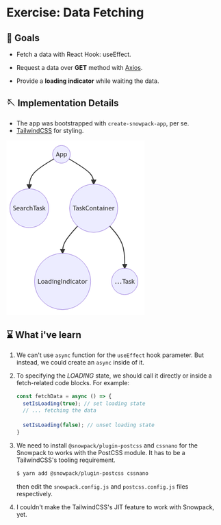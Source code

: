 # Exercise: Data Fetching

## 🎇 Goals

- Fetch a data with React Hook: useEffect.

- Request a data over **GET** method with [Axios](https://github.com/axios/axios).
- Provide a **loading indicator** while waiting the data.

## 🪡 Implementation Details

- The app was bootstrapped with `create-snowpack-app`, per se.
- [TailwindCSS](https://tailwindcss.com/) for styling.

![Dom Tree representation](./docs/domtree.png "DOM Tree")


## ⌛ What i've learn

1. We can't use `async` function for the `useEffect` hook parameter. But instead, we could create an `async` inside of it.

2. To specifying the _LOADING_ state, we should call it directly or inside a fetch-related code blocks. For example:

   ```javascript
   const fetchData = async () => {
     setIsLoading(true); // set loading state
     // ... fetching the data

     setIsLoading(false); // unset loading state
   }
   ```

3. We need to install `@snowpack/plugin-postcss` and `cssnano` for the Snowpack to works with the PostCSS module. It has to be a TailwindCSS's tooling requirement.

   ```bash
   $ yarn add @snowpack/plugin-postcss cssnano
   ```

   then edit the `snowpack.config.js` and `postcss.config.js` files respectively.

4. I couldn't make the TailwindCSS's JIT feature to work with Snowpack, yet.
